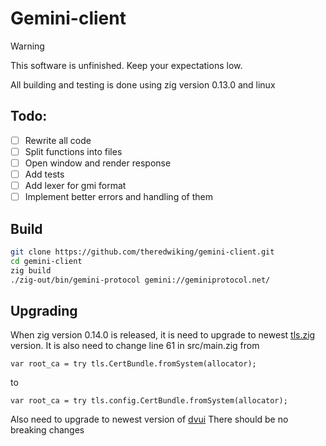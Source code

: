 # Gemini-client

> [!WARNING]
> This software is unfinished. Keep your expectations low.

All building and testing is done using zig version 0.13.0 and linux

## Todo:
- [ ] Rewrite all code
- [ ] Split functions into files
- [ ] Open window and render response
- [ ] Add tests
- [ ] Add lexer for gmi format
- [ ] Implement better errors and handling of them

## Build
```bash
git clone https://github.com/theredwiking/gemini-client.git
cd gemini-client
zig build
./zig-out/bin/gemini-protocol gemini://geminiprotocol.net/
```

## Upgrading
When zig version 0.14.0 is released, it is need to upgrade to newest [tls.zig](https://github.com/ianic/tls.zig) version.
It is also need to change line 61 in src/main.zig from
```zig
var root_ca = try tls.CertBundle.fromSystem(allocator);
```
to
```zig
var root_ca = try tls.config.CertBundle.fromSystem(allocator);
```

Also need to upgrade to newest version of [dvui](https://github.com/david-vanderson/dvui)
There should be no breaking changes
